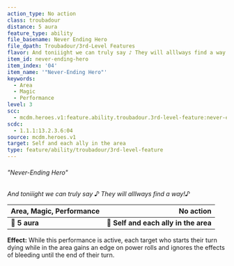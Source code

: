 ```yaml
---
action_type: No action
class: troubadour
distance: 5 aura
feature_type: ability
file_basename: Never Ending Hero
file_dpath: Troubadour/3rd-Level Features
flavor: And toniiight we can truly say ♪ They will alllways find a way!♪
item_id: never-ending-hero
item_index: '04'
item_name: '"Never-Ending Hero"'
keywords:
  - Area
  - Magic
  - Performance
level: 3
scc:
  - mcdm.heroes.v1:feature.ability.troubadour.3rd-level-feature:never-ending-hero
scdc:
  - 1.1.1:13.2.3.6:04
source: mcdm.heroes.v1
target: Self and each ally in the area
type: feature/ability/troubadour/3rd-level-feature
---
```


###### "Never-Ending Hero"

*And toniiight we can truly say ♪ They will alllways find a way!♪*

| **Area, Magic, Performance** |                         **No action** |
| ---------------------------- | ------------------------------------: |
| **📏 5 aura**                | **🎯 Self and each ally in the area** |

**Effect:** While this performance is active, each target who starts their turn dying while in the area gains an edge on power rolls and ignores the effects of bleeding until the end of their turn.
